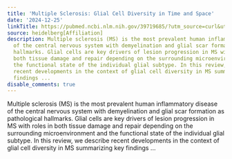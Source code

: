 ```yaml
---
title: 'Multiple Sclerosis: Glial Cell Diversity in Time and Space'
date: '2024-12-25'
linkTitle: https://pubmed.ncbi.nlm.nih.gov/39719685/?utm_source=curl&utm_medium=rss&utm_campaign=pubmed-2&utm_content=1FakS-2QOkCT8HsMOQP1bCRQ4YzyumYOmxmF0moLsQ3dFB1E9V&fc=20220326224207&ff=20241226170935&v=2.18.0.post9+e462414
source: heidelberg[Affiliation]
description: Multiple sclerosis (MS) is the most prevalent human inflammatory disease
  of the central nervous system with demyelination and glial scar formation as pathological
  hallmarks. Glial cells are key drivers of lesion progression in MS with roles in
  both tissue damage and repair depending on the surrounding microenvironment and
  the functional state of the individual glial subtype. In this review, we describe
  recent developments in the context of glial cell diversity in MS summarizing key
  findings ...
disable_comments: true
---
```

Multiple sclerosis (MS) is the most prevalent human inflammatory disease of the central nervous system with demyelination and glial scar formation as pathological hallmarks. Glial cells are key drivers of lesion progression in MS with roles in both tissue damage and repair depending on the surrounding microenvironment and the functional state of the individual glial subtype. In this review, we describe recent developments in the context of glial cell diversity in MS summarizing key findings ...